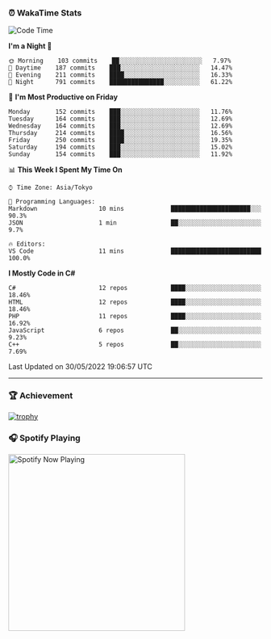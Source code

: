 ### ⏰ WakaTime Stats


<!--START_SECTION:waka-->
![Code Time](http://img.shields.io/badge/Code%20Time-0%20secs-blue)

**I'm a Night 🦉** 

```text
🌞 Morning    103 commits    ██░░░░░░░░░░░░░░░░░░░░░░░   7.97% 
🌆 Daytime    187 commits    ███░░░░░░░░░░░░░░░░░░░░░░   14.47% 
🌃 Evening    211 commits    ████░░░░░░░░░░░░░░░░░░░░░   16.33% 
🌙 Night      791 commits    ███████████████░░░░░░░░░░   61.22%

```
📅 **I'm Most Productive on Friday** 

```text
Monday       152 commits    ███░░░░░░░░░░░░░░░░░░░░░░   11.76% 
Tuesday      164 commits    ███░░░░░░░░░░░░░░░░░░░░░░   12.69% 
Wednesday    164 commits    ███░░░░░░░░░░░░░░░░░░░░░░   12.69% 
Thursday     214 commits    ████░░░░░░░░░░░░░░░░░░░░░   16.56% 
Friday       250 commits    ████░░░░░░░░░░░░░░░░░░░░░   19.35% 
Saturday     194 commits    ███░░░░░░░░░░░░░░░░░░░░░░   15.02% 
Sunday       154 commits    ███░░░░░░░░░░░░░░░░░░░░░░   11.92%

```


📊 **This Week I Spent My Time On** 

```text
⌚︎ Time Zone: Asia/Tokyo

💬 Programming Languages: 
Markdown                 10 mins             ██████████████████████░░░   90.3% 
JSON                     1 min               ██░░░░░░░░░░░░░░░░░░░░░░░   9.7%

🔥 Editors: 
VS Code                  11 mins             █████████████████████████   100.0%

```

**I Mostly Code in C#** 

```text
C#                       12 repos            ████░░░░░░░░░░░░░░░░░░░░░   18.46% 
HTML                     12 repos            ████░░░░░░░░░░░░░░░░░░░░░   18.46% 
PHP                      11 repos            ████░░░░░░░░░░░░░░░░░░░░░   16.92% 
JavaScript               6 repos             ██░░░░░░░░░░░░░░░░░░░░░░░   9.23% 
C++                      5 repos             ██░░░░░░░░░░░░░░░░░░░░░░░   7.69%

```



 Last Updated on 30/05/2022 19:06:57 UTC
<!--END_SECTION:waka-->

---

### 🏆 Achievement

[![trophy](https://github-profile-trophy.vercel.app/?username=Slime-hatena&theme=flat&no-bg=true&no-frame=true&column=8)](https://github.com/ryo-ma/github-profile-trophy)

### 🎧 Spotify Playing

[<img src="https://spotify-now-playing-slime-hatena.vercel.app/api/spotify-playing" alt="Spotify Now Playing" width="350" />](https://open.spotify.com/user/slime_hatena)

<!--
**Slime-hatena/Slime-hatena** is a ✨ _special_ ✨ repository because its `README.md` (this file) appears on your GitHub profile.

Here are some ideas to get you started:

- 🔭 I’m currently working on ...
- 🌱 I’m currently learning ...
- 👯 I’m looking to collaborate on ...
- 🤔 I’m looking for help with ...
- 💬 Ask me about ...
- 📫 How to reach me: ...
- 😄 Pronouns: ...
- ⚡ Fun fact: ...
-->
